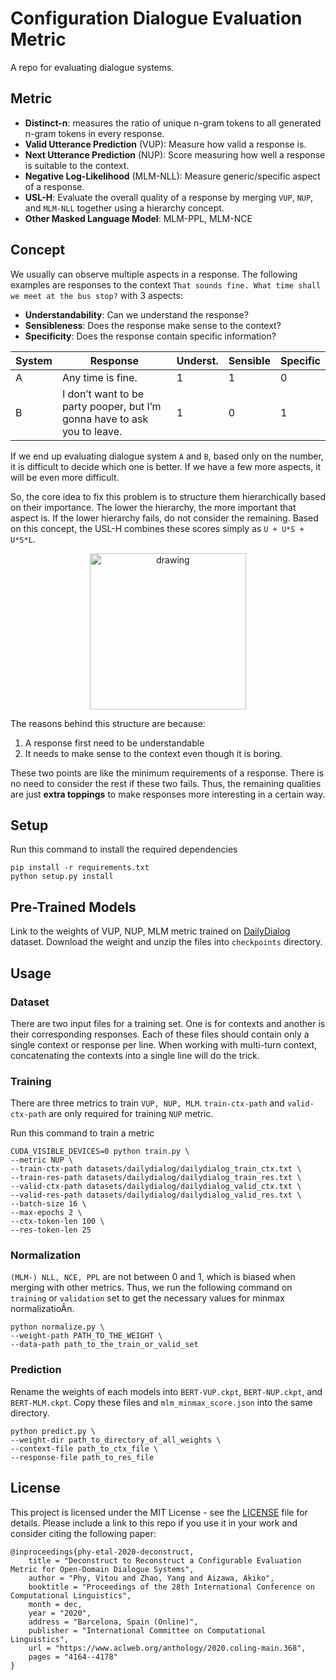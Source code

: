 # Configuration Dialogue Evaluation Metric

A repo for evaluating dialogue systems.

## Metric
- **Distinct-n**: measures the ratio of unique n-gram tokens to all generated n-gram tokens in every response.
- **Valid Utterance Prediction** (VUP): Measure how valid a response is.
- **Next Utterance Prediction** (NUP): Score measuring how well a response is suitable to the context.
- **Negative Log-Likelihood** (MLM-NLL): Measure generic/specific aspect of a response.
- **USL-H**: Evaluate the overall quality of a response by merging `VUP`, `NUP`, and `MLM-NLL` together using a hierarchy concept.
- **Other Masked Language Model**: MLM-PPL, MLM-NCE

## Concept
We usually can observe multiple aspects in a response. The following examples are responses to the context `That sounds fine. What time shall we meet at the bus stop?` with 3 aspects:
- **Understandability**: Can we understand the response?
- **Sensibleness**: Does the response make sense to the context?
- **Specificity**: Does the response contain specific information?

| System | Response | Underst. | Sensible  | Specific  |
|---|---|---|---|---|
| A | Any time is fine.  |  1 | 1 | 0  |
| B | I don’t want to be party pooper, but I’m gonna have to ask you to leave. | 1| 0 | 1  |

If we end up evaluating dialogue system `A` and `B`, based only on the number, it is difficult to decide which one is better. If we have a few more aspects, it will be even more difficult.

So, the core idea to fix this problem is to structure them hierarchically based on their importance. The lower the hierarchy, the more important that aspect is. If the lower hierarchy fails, do not consider the remaining. Based on this concept, the USL-H combines these scores simply as `U + U*S + U*S*L`.

<p align="center">
    <img src="hierarchy.png" alt="drawing" width="250"/><br>
</p>

The reasons behind this structure are because:
1. A response first need to be understandable
2. It needs to make sense to the context even though it is boring.

These two points are like the minimum requirements of a response. There is no need to consider the rest if these two fails. Thus, the remaining qualities are just **extra toppings** to make responses more interesting in a certain way.




## Setup
Run this command to install the required dependencies
```
pip install -r requirements.txt
python setup.py install
```

## Pre-Trained Models
Link to the weights of VUP, NUP, MLM metric trained on [DailyDialog](https://arxiv.org/abs/1710.03957) dataset. Download the weight and unzip the files into `checkpoints` directory.


## Usage

### Dataset
There are two input files for a training set. One is for contexts and another is their corresponding responses. Each of these files should contain only a single context or response per line. When working with multi-turn context, concatenating the contexts into a single line will do the trick.

### Training

There are three metrics to train `VUP, NUP, MLM`. `train-ctx-path` and `valid-ctx-path` are only required for training `NUP` metric.

Run this command to train a metric
```
CUDA_VISIBLE_DEVICES=0 python train.py \
--metric NUP \
--train-ctx-path datasets/dailydialog/dailydialog_train_ctx.txt \
--train-res-path datasets/dailydialog/dailydialog_train_res.txt \
--valid-ctx-path datasets/dailydialog/dailydialog_valid_ctx.txt \
--valid-res-path datasets/dailydialog/dailydialog_valid_res.txt \
--batch-size 16 \
--max-epochs 2 \
--ctx-token-len 100 \
--res-token-len 25
```

### Normalization
`(MLM-) NLL, NCE, PPL` are not between 0 and 1, which is biased when merging with other metrics. Thus, we run the following command on `training` or `validation` set to get the necessary values for minmax normalizatioÂn.

```
python normalize.py \
--weight-path PATH_TO_THE_WEIGHT \
--data-path path_to_the_train_or_valid_set
```

### Prediction

Rename the weights of each models into `BERT-VUP.ckpt`, `BERT-NUP.ckpt`, and `BERT-MLM.ckpt`. Copy these files and `mlm_minmax_score.json` into the same directory.

```
python predict.py \
--weight-dir path_to_directory_of_all_weights \
--context-file path_to_ctx_file \
--response-file path_to_res_file
```


## License


This project is licensed under the MIT License - see the [LICENSE](LICENSE) file for details.
Please include a link to this repo if you use it in your work and consider citing the following paper:

```
@inproceedings{phy-etal-2020-deconstruct,
    title = "Deconstruct to Reconstruct a Configurable Evaluation Metric for Open-Domain Dialogue Systems",
    author = "Phy, Vitou and Zhao, Yang and Aizawa, Akiko",
    booktitle = "Proceedings of the 28th International Conference on Computational Linguistics",
    month = dec,
    year = "2020",
    address = "Barcelona, Spain (Online)",
    publisher = "International Committee on Computational Linguistics",
    url = "https://www.aclweb.org/anthology/2020.coling-main.368",
    pages = "4164--4178"
}
```
